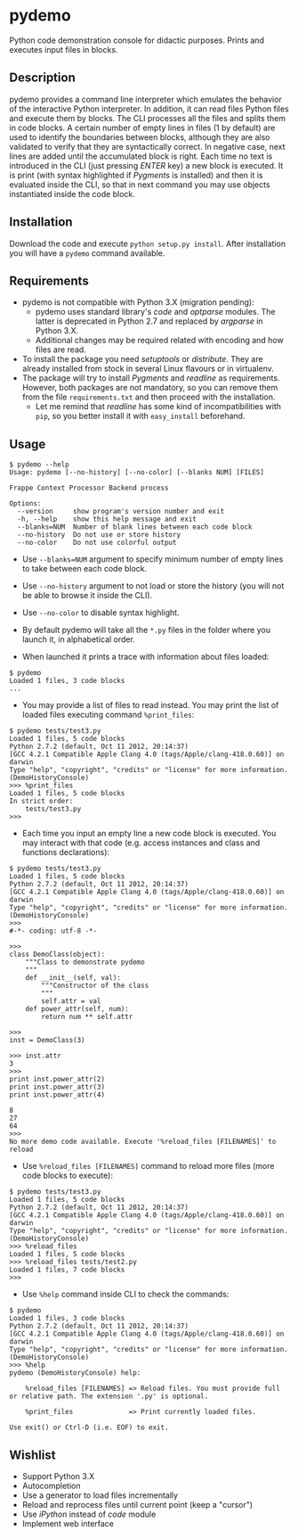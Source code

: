 pydemo
======

Python code demonstration console for didactic purposes. Prints and executes input files in blocks.


Description
-----------

pydemo provides a command line interpreter which emulates the behavior of the interactive Python interpreter.
In addition, it can read files Python files and execute them by blocks. The CLI processes all the files and splits them in code blocks.
A certain number of empty lines in files (1 by default) are used to identify the boundaries between blocks, although they are also validated to verify that they are syntactically correct. In negative case, next lines are added until the accumulated block is right. 
Each time no text is introduced in the CLI (just pressing *ENTER* key) a new block is executed. It is print (with syntax highlighted if *Pygments* is installed) and then it is evaluated inside the CLI, so that in next command you may use objects instantiated inside the code block.


Installation
------------

Download the code and execute `python setup.py install`. After installation you will have a `pydemo` command available.


Requirements
------------

* pydemo is not compatible with Python 3.X (migration pending):
  * pydemo uses standard library's *code* and *optparse* modules. The latter is deprecated in Python 2.7 and replaced by *argparse* in Python 3.X.
  * Additional changes may be required related with encoding and how files are read. 
* To install the package you need *setuptools* or *distribute*. They are already installed from stock in several Linux flavours or in virtualenv.
* The package will try to install *Pygments* and *readline* as requirements. However, both packages are not mandatory, so you can remove them from the file `requirements.txt` and then proceed with the installation.
  * Let me remind that *readline* has some kind of incompatibilities with `pip`, so you better install it with `easy_install` beforehand.


Usage
-----
```
$ pydemo --help
Usage: pydemo [--no-history] [--no-color] [--blanks NUM] [FILES]

Frappe Context Processor Backend process

Options:
  --version     show program's version number and exit
  -h, --help    show this help message and exit
  --blanks=NUM  Number of blank lines between each code block
  --no-history  Do not use or store history
  --no-color    Do not use colorful output
```

  * Use `--blanks=NUM` argument to specify minimum number of empty lines to take between each code block.
  * Use `--no-history` argument to not load or store the history (you will not be able to browse it inside the CLI).
  * Use `--no-color` to disable syntax highlight.

* By default pydemo will take all the `*.py` files in the folder where you launch it, in alphabetical order.
* When launched it prints a trace with information about files loaded:

```
$ pydemo
Loaded 1 files, 3 code blocks
...
```

* You may provide a list of files to read instead. You may print the list of loaded files executing command `%print_files`:

```
$ pydemo tests/test3.py
Loaded 1 files, 5 code blocks
Python 2.7.2 (default, Oct 11 2012, 20:14:37)
[GCC 4.2.1 Compatible Apple Clang 4.0 (tags/Apple/clang-418.0.60)] on darwin
Type "help", "copyright", "credits" or "license" for more information.
(DemoHistoryConsole)
>>> %print_files
Loaded 1 files, 5 code blocks
In strict order:
    tests/test3.py
>>>
```

* Each time you input an empty line a new code block is executed. You may interact with that code (e.g. access instances and class and functions declarations):

```
$ pydemo tests/test3.py
Loaded 1 files, 5 code blocks
Python 2.7.2 (default, Oct 11 2012, 20:14:37)
[GCC 4.2.1 Compatible Apple Clang 4.0 (tags/Apple/clang-418.0.60)] on darwin
Type "help", "copyright", "credits" or "license" for more information.
(DemoHistoryConsole)
>>>
#-*- coding: utf-8 -*-

>>>
class DemoClass(object):
    """Class to demonstrate pydemo
    """
    def __init__(self, val):
        """Constructor of the class
        """
        self.attr = val
    def power_attr(self, num):
        return num ** self.attr

>>>
inst = DemoClass(3)

>>> inst.attr
3
>>>
print inst.power_attr(2)
print inst.power_attr(3)
print inst.power_attr(4)

8
27
64
>>>
No more demo code available. Execute '%reload_files [FILENAMES]' to reload
```

* Use `%reload_files [FILENAMES]` command to reload more files (more code blocks to execute):

```
$ pydemo tests/test3.py
Loaded 1 files, 5 code blocks
Python 2.7.2 (default, Oct 11 2012, 20:14:37)
[GCC 4.2.1 Compatible Apple Clang 4.0 (tags/Apple/clang-418.0.60)] on darwin
Type "help", "copyright", "credits" or "license" for more information.
(DemoHistoryConsole)
>>> %reload_files
Loaded 1 files, 5 code blocks
>>> %reload_files tests/test2.py
Loaded 1 files, 7 code blocks
>>>
```

* Use `%help` command inside CLI to check the commands:

```
$ pydemo
Loaded 1 files, 3 code blocks
Python 2.7.2 (default, Oct 11 2012, 20:14:37)
[GCC 4.2.1 Compatible Apple Clang 4.0 (tags/Apple/clang-418.0.60)] on darwin
Type "help", "copyright", "credits" or "license" for more information.
(DemoHistoryConsole)
>>> %help
pydemo (DemoHistoryConsole) help:

    %reload_files [FILENAMES] => Reload files. You must provide full or relative path. The extension '.py' is optional.

    %print_files              => Print currently loaded files.

Use exit() or Ctrl-D (i.e. EOF) to exit.
```

Wishlist
--------
* Support Python 3.X
* Autocompletion
* Use a generator to load files incrementally
* Reload and reprocess files until current point (keep a "cursor")
* Use *iPython* instead of *code* module
* Implement web interface
